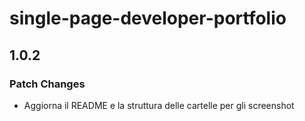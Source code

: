 # single-page-developer-portfolio

## 1.0.2

### Patch Changes

- Aggiorna il README e la struttura delle cartelle per gli screenshot
